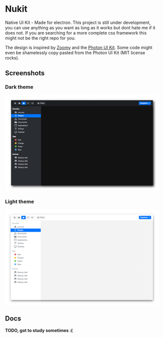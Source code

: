 
# Nukit
Native UI Kit - Made for electron. This project is still under development, you can
use anything as you want as long as it works but dont hate me if it does not.
If you are searching for a more complete css framework this might not be the right repo for you.

The design is inspired by [Zoomy](http://zoommyapp.com/) and the [Photon UI Kit](https://github.com/connors/photon). Some code might even be shamelessly copy pasted from the Photon UI Kit (MIT license rocks).

## Screenshots

### Dark theme
![Screenshot 1](https://raw.githubusercontent.com/juliusmh/nukit/master/docs/screen1.png "Screenshot 1")

### Light theme
![Screenshot 1 light](https://raw.githubusercontent.com/juliusmh/nukit/master/docs/screen1-light.png "Screenshot 1 light")

## Docs
**TODO, got to study sometimes :(**
